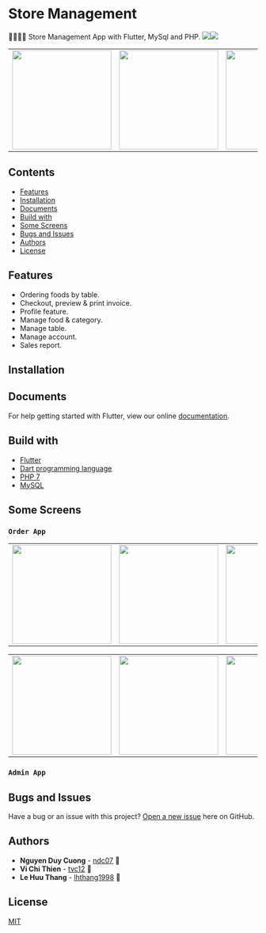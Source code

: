 # Store Management

🍔🍟🍕🍺 Store Management App with Flutter, MySql and PHP.
![](https://img.shields.io/badge/platform-android-lightgreen.svg)![](https://img.shields.io/badge/platform-ios-lightgreen.svg)

<div style="text-align: center"><table><tr>
  <td style="text-align: center">
  <a href="https://github.com/ndc07/store-management/tree/master/order_app">
    <img src="https://user-images.githubusercontent.com/34389409/48913050-e691d200-eea9-11e8-89e7-bce901825865.png" width="200"/></a>
</td>
<td style="text-align: center">
  <a href="https://github.com/ndc07/store-management/tree/master/order_app">
<img src="https://user-images.githubusercontent.com/34389409/48913060-ebef1c80-eea9-11e8-8754-cef221812efe.png" width="200" />
  </a>
</td>
<td style="text-align: center">
  <a href="https://github.com/ndc07/store-management/tree/master/order_app">
<img src="https://user-images.githubusercontent.com/34389409/48913066-eeea0d00-eea9-11e8-8546-10091f647594.png" width="200"/>
  </a>
</td>
<td style="text-align: center">
  <a href="https://github.com/ndc07/store-management/tree/master/order_app">
<img src="https://user-images.githubusercontent.com/34389409/48913072-f1e4fd80-eea9-11e8-93e5-417afa3cc16a.png" width="200"/>
  </a>
</td>
</tr></table></div>

## Contents

* [Features](#features)
* [Installation](#installation)
* [Documents](#documents)
* [Build with](#build-with)
* [Some Screens](#some-screens)
* [Bugs and Issues](#bugs-and-issues)
* [Authors](#authors)
* [License](#license)

## Features

* Ordering foods by table.
* Checkout, preview & print invoice.
* Profile feature.
* Manage food & category.
* Manage table.
* Manage account.
* Sales report.

## Installation

## Documents

For help getting started with Flutter, view our online [documentation](https://flutter.io/).

## Build with

* [Flutter](https://flutter.io/)
* [Dart programming language](https://www.dartlang.org/)
* [PHP 7](http://php.net/manual/en/migration70.new-features.php)
* [MySQL](https://www.mysql.com/)

## Some Screens

### `Order App`

<div style="text-align: center"><table><tr>
  <td style="text-align: center">
  <a href="https://github.com/ndc07/store-management/tree/master/order_app">
    <img src="https://user-images.githubusercontent.com/34389409/48913030-d974e300-eea9-11e8-9a6e-042bb06ddecb.png" width="200"/></a>
</td>
<td style="text-align: center">
  <a href="https://github.com/ndc07/store-management/tree/master/order_app">
<img src="https://user-images.githubusercontent.com/34389409/48913037-dd086a00-eea9-11e8-927a-1056286dabfa.png" width="200" />
  </a>
</td>
<td style="text-align: center">
  <a href="https://github.com/ndc07/store-management/tree/master/order_app">
<img src="https://user-images.githubusercontent.com/34389409/48913050-e691d200-eea9-11e8-89e7-bce901825865.png" width="200"/>
  </a>
</td>
<td style="text-align: center">
  <a href="https://github.com/ndc07/store-management/tree/master/order_app">
<img src="https://user-images.githubusercontent.com/34389409/48913060-ebef1c80-eea9-11e8-8754-cef221812efe.png" width="200"/>
  </a>
</td>
</tr></table></div>

<div style="text-align: center"><table><tr>
  <td style="text-align: center">
  <a href="https://github.com/ndc07/store-management/tree/master/order_app">
    <img src="https://user-images.githubusercontent.com/34389409/48913066-eeea0d00-eea9-11e8-8546-10091f647594.png" width="200"/></a>
</td>
<td style="text-align: center">
  <a href="https://github.com/ndc07/store-management/tree/master/order_app">
<img src="https://user-images.githubusercontent.com/34389409/48913072-f1e4fd80-eea9-11e8-93e5-417afa3cc16a.png" width="200" />
  </a>
</td>
<td style="text-align: center">
  <a href="https://github.com/ndc07/store-management/tree/master/order_app">
<img src="https://user-images.githubusercontent.com/34389409/48913080-f7424800-eea9-11e8-955e-3df16d99ff33.png" width="200"/>
  </a>
</td>

</tr></table></div>

### `Admin App`

## Bugs and Issues

Have a bug or an issue with this project? [Open a new issue](https://github.com/ndc07/store-management/issues) here on GitHub.

## Authors

* **Nguyen Duy Cuong** - [ndc07](https://github.com/ndc07) 💎
* **Vi Chi Thien** - [tvc12](https://github.com/tvc12) 🐶
* **Le Huu Thang** - [lhthang1998](https://github.com/lhthang1998) 🐷

## License

[MIT](https://github.com/ndc07/store-management/blob/master/LICENSE)

